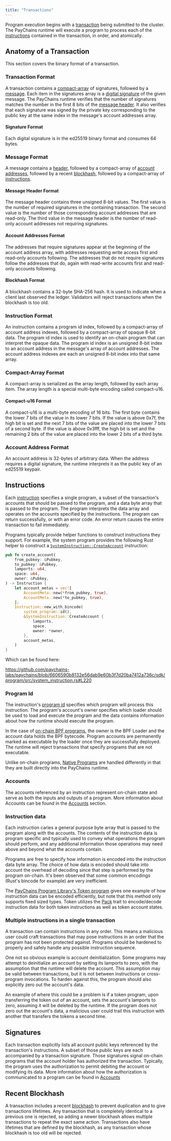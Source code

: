 ```yaml
---
title: "Transactions"
---
```


Program execution begins with a [transaction](terminology.md#transaction) being
submitted to the cluster. The PayChains runtime will execute a program to process
each of the [instructions](terminology.md#instruction) contained in the
transaction, in order, and atomically.

## Anatomy of a Transaction

This section covers the binary format of a transaction.

### Transaction Format

A transaction contains a [compact-array](#compact-array-format) of signatures,
followed by a [message](#message-format). Each item in the signatures array is
a [digital signature](#signature-format) of the given message. The PayChains
runtime verifies that the number of signatures matches the number in the first
8 bits of the [message header](#message-header-format). It also verifies that
each signature was signed by the private key corresponding to the public key at
the same index in the message's account addresses array.

#### Signature Format

Each digital signature is in the ed25519 binary format and consumes 64 bytes.

### Message Format

A message contains a [header](#message-header-format), followed by a
compact-array of [account addresses](#account-addresses-format), followed by a
recent [blockhash](#blockhash-format), followed by a compact-array of
[instructions](#instruction-format).

#### Message Header Format

The message header contains three unsigned 8-bit values. The first value is the
number of required signatures in the containing transaction. The second value
is the number of those corresponding account addresses that are read-only. The
third value in the message header is the number of read-only account addresses
not requiring signatures.

#### Account Addresses Format

The addresses that require signatures appear at the beginning of the account
address array, with addresses requesting write access first and read-only
accounts following. The addresses that do not require signatures follow the
addresses that do, again with read-write accounts first and read-only accounts
following.

#### Blockhash Format

A blockhash contains a 32-byte SHA-256 hash. It is used to indicate when a
client last observed the ledger. Validators will reject transactions when the
blockhash is too old.

### Instruction Format

An instruction contains a program id index, followed by a compact-array of
account address indexes, followed by a compact-array of opaque 8-bit data. The
program id index is used to identify an on-chain program that can interpret the
opaque data. The program id index is an unsigned 8-bit index to an account
address in the message's array of account addresses. The account address
indexes are each an unsigned 8-bit index into that same array.

### Compact-Array Format

A compact-array is serialized as the array length, followed by each array item.
The array length is a special multi-byte encoding called compact-u16.

#### Compact-u16 Format

A compact-u16 is a multi-byte encoding of 16 bits. The first byte contains the
lower 7 bits of the value in its lower 7 bits. If the value is above 0x7f, the
high bit is set and the next 7 bits of the value are placed into the lower 7
bits of a second byte. If the value is above 0x3fff, the high bit is set and
the remaining 2 bits of the value are placed into the lower 2 bits of a third
byte.

### Account Address Format

An account address is 32-bytes of arbitrary data. When the address requires a
digital signature, the runtime interprets it as the public key of an ed25519
keypair.

## Instructions

Each [instruction](terminology.md#instruction) specifies a single program, a
subset of the transaction's accounts that should be passed to the program, and a
data byte array that is passed to the program. The program interprets the data
array and operates on the accounts specified by the instructions. The program
can return successfully, or with an error code. An error return causes the
entire transaction to fail immediately.

Programs typically provide helper functions to construct instructions they
support. For example, the system program provides the following Rust helper to
construct a
[`SystemInstruction::CreateAccount`](https://github.com/paychains-labs/paychains/blob/6606590b8132e56dab9e60b3f7d20ba7412a736c/sdk/program/src/system_instruction.rs#L63)
instruction:

```rust
pub fn create_account(
    from_pubkey: &Pubkey,
    to_pubkey: &Pubkey,
    lamports: u64,
    space: u64,
    owner: &Pubkey,
) -> Instruction {
    let account_metas = vec![
        AccountMeta::new(*from_pubkey, true),
        AccountMeta::new(*to_pubkey, true),
    ];
    Instruction::new_with_bincode(
        system_program::id(),
        &SystemInstruction::CreateAccount {
            lamports,
            space,
            owner: *owner,
        },
        account_metas,
    )
}
```

Which can be found here:

https://github.com/paychains-labs/paychains/blob/6606590b8132e56dab9e60b3f7d20ba7412a736c/sdk/program/src/system_instruction.rs#L220

### Program Id

The instruction's [program id](terminology.md#program-id) specifies which
program will process this instruction. The program's account's owner specifies
which loader should be used to load and execute the program and the data
contains information about how the runtime should execute the program.

In the case of [on-chain BPF programs](developing/on-chain-programs/overview.md),
the owner is the BPF Loader and the account data holds the BPF bytecode. Program
accounts are permanently marked as executable by the loader once they are
successfully deployed. The runtime will reject transactions that specify programs
that are not executable.

Unlike on-chain programs, [Native Programs](developing/runtime-facilities/programs.md)
are handled differently in that they are built directly into the PayChains runtime.

### Accounts

The accounts referenced by an instruction represent on-chain state and serve as
both the inputs and outputs of a program. More information about Accounts can be
found in the [Accounts](accounts.md) section.

### Instruction data

Each instruction caries a general purpose byte array that is passed to the
program along with the accounts. The contents of the instruction data is program
specific and typically used to convey what operations the program should
perform, and any additional information those operations may need above and
beyond what the accounts contain.

Programs are free to specify how information is encoded into the instruction
data byte array. The choice of how data is encoded should take into account the
overhead of decoding since that step is performed by the program on-chain. It's
been observed that some common encodings (Rust's bincode for example) are very
inefficient.

The [PayChains Program Library's Token
program](https://github.com/paychains-labs/paychains-program-library/tree/master/token)
gives one example of how instruction data can be encoded efficiently, but note
that this method only supports fixed sized types. Token utilizes the
[Pack](https://github.com/paychains-labs/paychains/blob/master/sdk/program/src/program_pack.rs)
trait to encode/decode instruction data for both token instructions as well as
token account states.

### Multiple instructions in a single transaction

A transaction can contain instructions in any order. This means a malicious
user could craft transactions that may pose instructions in an order that the
program has not been protected against. Programs should be hardened to properly
and safely handle any possible instruction sequence.

One not so obvious example is account deinitialization. Some programs may
attempt to deinitialize an account by setting its lamports to zero, with the
assumption that the runtime will delete the account. This assumption may be
valid between transactions, but it is not between instructions or cross-program
invocations. To harden against this, the program should also explicitly zero out the
account's data.

An example of where this could be a problem is if a token program, upon
transferring the token out of an account, sets the account's lamports to zero,
assuming it will be deleted by the runtime. If the program does not zero out the
account's data, a malicious user could trail this instruction with another that
transfers the tokens a second time.

## Signatures

Each transaction explicitly lists all account public keys referenced by the
transaction's instructions. A subset of those public keys are each accompanied
by a transaction signature. Those signatures signal on-chain programs that the
account holder has authorized the transaction. Typically, the program uses the
authorization to permit debiting the account or modifying its data. More
information about how the authorization is communicated to a program can be
found in [Accounts](accounts.md#signers)

## Recent Blockhash

A transaction includes a recent [blockhash](terminology.md#blockhash) to prevent
duplication and to give transactions lifetimes. Any transaction that is
completely identical to a previous one is rejected, so adding a newer blockhash
allows multiple transactions to repeat the exact same action. Transactions also
have lifetimes that are defined by the blockhash, as any transaction whose
blockhash is too old will be rejected.
